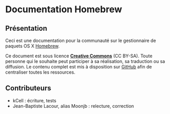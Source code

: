 
# Documentation Homebrew

## Présentation

Ceci est une documentation pour la communauté sur le gestionnaire de paquets OS X [Homebrew][].

Ce document est sous licence [**Creative Commons**][] (CC BY-SA). Toute personne qui le souhaite peut participer à sa réalisation, sa traduction ou sa diffusion. Le contenu complet est mis à disposition sur [GitHub][] afin de centraliser toutes les ressources.

## Contributeurs

- kCell                                 : écriture, tests
- Jean-Baptiste Lacour, alias Moonjb    : relecture, correction

[Homebrew]: http://brew.sh/index_fr.html "Homebrew - Site officiel"
[**Creative Commons**]: http://creativecommons.org/licenses/by-sa/4.0/ "CC BY-SA"
[GitHub]: https://github.com "GitHub - Site officiel"
